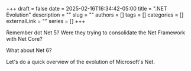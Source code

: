 +++ 
draft = false
date = 2025-02-16T16:34:42-05:00
title = ".NET Evolution"
description = ""
slug = ""
authors = []
tags = []
categories = []
externalLink = ""
series = []
+++

Remember dot Net 5? Were they trying to consolidate the Net Framework with Net Core?

What about Net 6?

Let's do a quick overview of the evolution of Microsoft's Net.